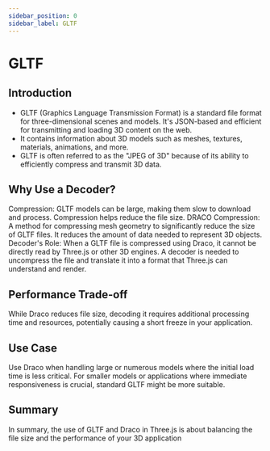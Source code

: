 ```yaml
---
sidebar_position: 0
sidebar_label: GLTF
---
```


# GLTF

## Introduction
- GLTF (Graphics Language Transmission Format) is a standard file format for three-dimensional scenes and models. It's JSON-based and efficient for transmitting and loading 3D content on the web.
- It contains information about 3D models such as meshes, textures, materials, animations, and more.
- GLTF is often referred to as the "JPEG of 3D" because of its ability to efficiently compress and transmit 3D data.

## Why Use a Decoder?
Compression: GLTF models can be large, making them slow to download and process. Compression helps reduce the file size.
DRACO Compression: A method for compressing mesh geometry to significantly reduce the size of GLTF files. It reduces the amount of data needed to represent 3D objects.
Decoder's Role: When a GLTF file is compressed using Draco, it cannot be directly read by Three.js or other 3D engines. A decoder is needed to uncompress the file and translate it into a format that Three.js can understand and render.

## Performance Trade-off
While Draco reduces file size, decoding it requires additional processing time and resources, potentially causing a short freeze in your application.

## Use Case
Use Draco when handling large or numerous models where the initial load time is less critical. For smaller models or applications where immediate responsiveness is crucial, standard GLTF might be more suitable.

## Summary
In summary, the use of GLTF and Draco in Three.js is about balancing the file size and the performance of your 3D application